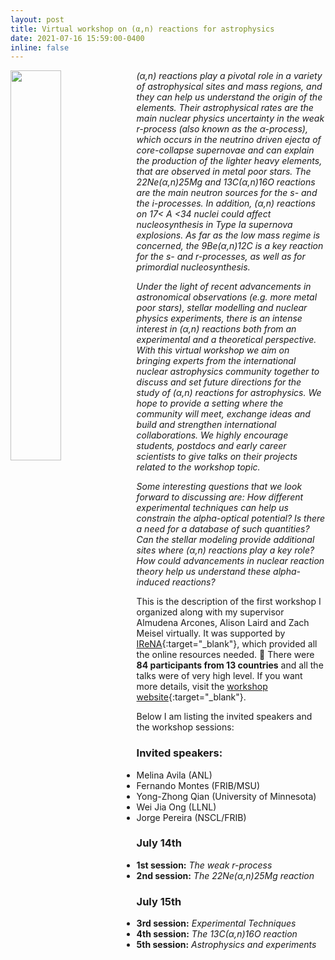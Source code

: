 ```yaml
---
layout: post
title: Virtual workshop on (α,n) reactions for astrophysics
date: 2021-07-16 15:59:00-0400
inline: false
---
```


<img style="float: left;" width= '40%' src= "{{ site.baseurl }}/assets/img/workshop-logo.png">

*(α,n) reactions play a pivotal role in a variety of astrophysical sites and mass regions, and they can help us understand the origin of the elements. Their astrophysical rates are the main nuclear physics uncertainty in the weak r-process (also known as the α-process), which occurs in the neutrino driven ejecta of core-collapse supernovae and can explain the production of the lighter heavy elements, that are observed in metal poor stars. The 22Ne(α,n)25Mg and 13C(α,n)16O reactions are the main neutron sources for the s- and the i-processes. In addition, (α,n) reactions on 17< A <34 nuclei could affect nucleosynthesis in Type Ia supernova explosions. As far as the low mass regime is concerned, the 9Be(α,n)12C is a key reaction for the s- and  r-processes, as well as for primordial nucleosynthesis.*

*Under the light of recent advancements in astronomical observations (e.g. more metal poor stars), stellar modelling and nuclear physics experiments, there is an intense interest in (α,n) reactions both from an experimental and a theoretical perspective. With this virtual workshop we aim on bringing experts from the international nuclear astrophysics  community together to discuss and set future directions for the study of (α,n) reactions for astrophysics. We hope to provide a setting where the community will meet, exchange ideas and build and strengthen international collaborations. We highly encourage students, postdocs and early career scientists to give talks on their projects related to the workshop topic.*

*Some interesting questions that we look forward to discussing are: How different experimental techniques can help us constrain the alpha-optical potential? Is there a need for a database of such quantities? Can the stellar modeling provide additional sites where (α,n) reactions play a key role? How could advancements in nuclear reaction theory help us understand these alpha-induced reactions?*

This is the description of the first workshop I organized along with my supervisor Almudena Arcones, Alison Laird and Zach Meisel virtually. It was supported by [IReNA](https://www.irenaweb.org/){:target="\_blank"}, which provided all the online resources needed. 🙏 There were **84 participants from 13 countries** and all the talks were of very high level. If you want more details, visit the [workshop website](https://indico.frib.msu.edu/event/46/){:target="\_blank"}.

Below I am listing the invited speakers and the workshop sessions:

### Invited speakers:

- Melina Avila (ANL)
- Fernando Montes (FRIB/MSU)
- Yong-Zhong Qian (University of Minnesota)
- Wei Jia Ong (LLNL)
- Jorge Pereira (NSCL/FRIB)

### July 14th
- **1st session:** *The weak r-process*
- **2nd session:** *The 22Ne(α,n)25Mg reaction*

### July 15th

- **3rd session:** *Experimental Techniques*
- **4th session:** *The 13C(α,n)16O reaction*
- **5th session:** *Astrophysics and experiments*
